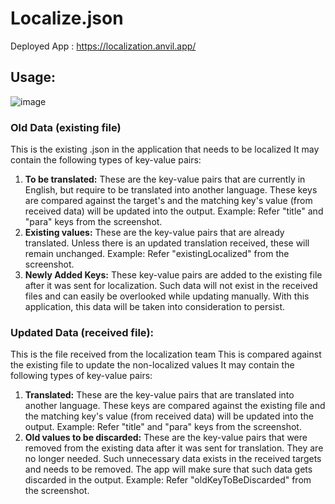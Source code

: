 # Localize.json
Deployed App : https://localization.anvil.app/

## Usage:

![image](https://github.com/Vaibhavi-Sita/localization-app/assets/52885102/e38d367a-048e-4e95-94ce-c08c0ce668c9)

### Old Data (existing file) 
This is the existing .json in the application that needs to be localized
It may contain the following types of key-value pairs:
1. **To be translated:** These are the key-value pairs that are currently in English, but require to be translated into another language. These keys are compared against the target's and the matching key's value (from received data) will be updated into the output. Example: Refer "title" and "para" keys from the screenshot.
2. **Existing values:** These are the key-value pairs that are already translated. Unless there is an updated translation received, these will remain unchanged. Example: Refer "existingLocalized" from the screenshot.
3. **Newly Added Keys:** These key-value pairs are added to the existing file after it was sent for localization. Such data will not exist in the received files and can easily be overlooked while updating manually. With this application, this data will be taken into consideration to persist.  


### Updated Data (received file):

This is the file received from the localization team
This is compared against the existing file to update the non-localized values
It may contain the following types of key-value pairs:
1. **Translated:** These are the key-value pairs that are translated into another language. These keys are compared against the existing file and the matching key's value (from received data) will be updated into the output. Example: Refer "title" and "para" keys from the screenshot.
2. **Old values to be discarded:** These are the key-value pairs that were removed from the existing data after it was sent for translation. They are no longer needed. Such unnecessary data exists in the received targets and needs to be removed. The app will make sure that such data gets discarded in the output. Example: Refer "oldKeyToBeDiscarded" from the screenshot.


